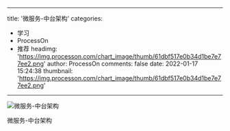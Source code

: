 
---
title: '微服务-中台架构'
categories: 
 - 学习
 - ProcessOn
 - 推荐
headimg: 'https://img.processon.com/chart_image/thumb/61dbf517e0b34d1be7e77ee2.png'
author: ProcessOn
comments: false
date: 2022-01-17 15:24:38
thumbnail: 'https://img.processon.com/chart_image/thumb/61dbf517e0b34d1be7e77ee2.png'
---

<div>   
<img class="thumb" alt="微服务-中台架构" src="https://img.processon.com/chart_image/thumb/61dbf517e0b34d1be7e77ee2.png" referrerpolicy="no-referrer">
<p>微服务-中台架构</p>  
</div>
            
